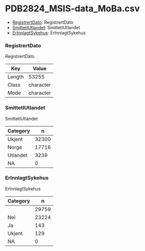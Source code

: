 # PDB2824_MSIS-data_MoBa.csv
- [RegistrertDato](PDB2824_MSIS-data_MoBa.md#RegistrertDato): RegistrertDato
- [SmittetIUtlandet](PDB2824_MSIS-data_MoBa.md#SmittetIUtlandet): SmittetIUtlandet
- [ErInnlagtSykehus](PDB2824_MSIS-data_MoBa.md#ErInnlagtSykehus): ErInnlagtSykehus


### RegistrertDato
RegistrertDato


| Key | Value |
| --- | ----- |
| Length | 53255 |
| Class | character |
| Mode | character |


### SmittetIUtlandet
SmittetIUtlandet


| Category | n |
| -------- | - |
| Ukjent | 32300 |
| Norge | 17716 |
| Utlandet | 3239 |
| NA | 0 |


### ErInnlagtSykehus
ErInnlagtSykehus


| Category | n |
| -------- | - |
|  | 29759 |
| Nei | 23224 |
| Ja | 143 |
| Ukjent | 129 |
| NA | 0 |



